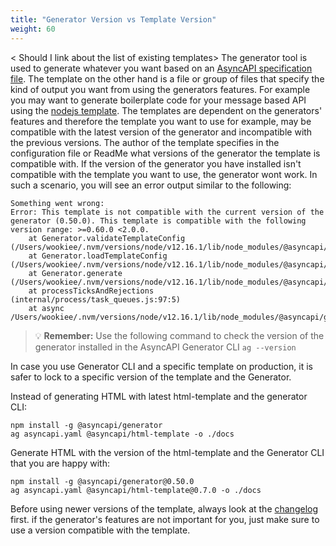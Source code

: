 ```yaml
---
title: "Generator Version vs Template Version"
weight: 60
---
```

< Should I link about the list of existing templates>
The generator tool is used to generate whatever you want based on an [AsyncAPI specification file](asyncapi-file.md). The template on the other hand is a file or group of files that specify the kind of output you want from using the generators features. For example you may want to generate boilerplate code for your message based API using the [nodejs template](https://github.com/asyncapi/nodejs-template). 
The templates are dependent on the generators' features and therefore the template you want to use for example, may be compatible with the latest version of the generator and incompatible with the previous versions. The author of the template specifies in the configuration file or ReadMe what versions of the generator the template is compatible with. If the version of the generator you have installed isn't compatible with the template you want to use, the generator wont work. In such a scenario, you will see an error output similar to the following:
```
Something went wrong:
Error: This template is not compatible with the current version of the generator (0.50.0). This template is compatible with the following version range: >=0.60.0 <2.0.0.
    at Generator.validateTemplateConfig (/Users/wookiee/.nvm/versions/node/v12.16.1/lib/node_modules/@asyncapi/generator/lib/generator.js:678:13)
    at Generator.loadTemplateConfig (/Users/wookiee/.nvm/versions/node/v12.16.1/lib/node_modules/@asyncapi/generator/lib/generator.js:663:16)
    at Generator.generate (/Users/wookiee/.nvm/versions/node/v12.16.1/lib/node_modules/@asyncapi/generator/lib/generator.js:146:18)
    at processTicksAndRejections (internal/process/task_queues.js:97:5)
    at async /Users/wookiee/.nvm/versions/node/v12.16.1/lib/node_modules/@asyncapi/generator/cli.js:135:7
```
> :bulb: **Remember:** 
>Use the following command to check the version of the generator installed in the AsyncAPI Generator CLI `ag --version`

In case you use Generator CLI and a specific template on production, it is safer to lock to a specific version of the template and the Generator.

Instead of generating HTML with latest html-template and the generator CLI:
```
npm install -g @asyncapi/generator
ag asyncapi.yaml @asyncapi/html-template -o ./docs
```
Generate HTML with the version of the html-template and the Generator CLI that you are happy with:
```
npm install -g @asyncapi/generator@0.50.0
ag asyncapi.yaml @asyncapi/html-template@0.7.0 -o ./docs
```
Before using newer versions of the template, always look at the [changelog](https://github.com/asyncapi/html-template/releases) first. if the generator's features are not important for you, just make sure to use a version compatible with the template.